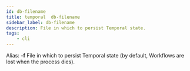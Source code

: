 ```yaml
---
id: db-filename
title: temporal  db-filename
sidebar_label: db-filename
description: File in which to persist Temporal state.
tags:
    - cli
---
```


Alias: **-f**
File in which to persist Temporal state (by default, Workflows are lost when the process dies).
